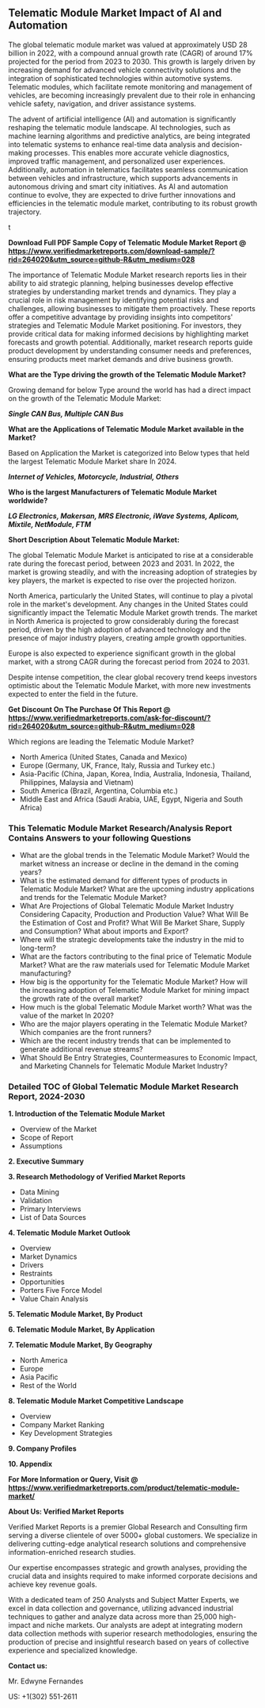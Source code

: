 <h2>Telematic Module Market Impact of AI and Automation</h2><p>The global telematic module market was valued at approximately USD 28 billion in 2022, with a compound annual growth rate (CAGR) of around 17% projected for the period from 2023 to 2030. This growth is largely driven by increasing demand for advanced vehicle connectivity solutions and the integration of sophisticated technologies within automotive systems. Telematic modules, which facilitate remote monitoring and management of vehicles, are becoming increasingly prevalent due to their role in enhancing vehicle safety, navigation, and driver assistance systems.</p><p>The advent of artificial intelligence (AI) and automation is significantly reshaping the telematic module landscape. AI technologies, such as machine learning algorithms and predictive analytics, are being integrated into telematic systems to enhance real-time data analysis and decision-making processes. This enables more accurate vehicle diagnostics, improved traffic management, and personalized user experiences. Additionally, automation in telematics facilitates seamless communication between vehicles and infrastructure, which supports advancements in autonomous driving and smart city initiatives. As AI and automation continue to evolve, they are expected to drive further innovations and efficiencies in the telematic module market, contributing to its robust growth trajectory.</p>t</p><p id="" class=""><strong>Download Full PDF Sample Copy of Telematic Module Market Report @ <a href="https://www.verifiedmarketreports.com/download-sample/?rid=264020&utm_source=github-R&utm_medium=028" target="_blank">https://www.verifiedmarketreports.com/download-sample/?rid=264020&utm_source=github-R&utm_medium=028</a></strong></p><p>The importance of&nbsp;Telematic Module Market research reports lies in their ability to aid strategic planning, helping businesses develop effective strategies by understanding market trends and dynamics. They play a crucial role in risk management by identifying potential risks and challenges, allowing businesses to mitigate them proactively. These reports offer a competitive advantage by providing insights into competitors' strategies and Telematic Module Market positioning. For investors, they provide critical data for making informed decisions by highlighting market forecasts and growth potential. Additionally, market research reports guide product development by understanding consumer needs and preferences, ensuring products meet market demands and drive business growth.</p><p><strong>What are the&nbsp;Type driving the growth of the Telematic Module Market?</strong></p><p id="" class="">Growing demand for below Type around the world has had a direct impact on the growth of the Telematic Module Market:</p><em><strong>Single CAN Bus, Multiple CAN Bus</strong></em></p><strong>What are the&nbsp;Applications&nbsp;of Telematic Module Market available in the Market?</strong></p><p id="" class="">Based on Application the Market is categorized into Below types that held the largest Telematic Module Market share In 2024.</p><em><strong>Internet of Vehicles, Motorcycle, Industrial, Others</strong></em></p><strong>Who is the largest Manufacturers of Telematic Module Market worldwide?</strong></p><p><em><strong>LG Electronics, Makersan, MRS Electronic, iWave Systems, Aplicom, Mixtile, NetModule, FTM</strong></em></p><p id="" class=""><strong>Short Description About Telematic Module Market:</strong></p><p>The global Telematic Module Market is anticipated to rise at a considerable rate during the forecast period, between 2023 and 2031. In 2022, the market is growing steadily, and with the increasing adoption of strategies by key players, the market is expected to rise over the projected horizon.</p><p>North America, particularly the United States, will continue to play a pivotal role in the market's development. Any changes in the United States could significantly impact the Telematic Module Market growth trends. The market in North America is projected to grow considerably during the forecast period, driven by the high adoption of advanced technology and the presence of major industry players, creating ample growth opportunities.</p><p>Europe is also expected to experience significant growth in the global market, with a strong CAGR during the forecast period from 2024 to 2031.</p><p>Despite intense competition, the clear global recovery trend keeps investors optimistic about the Telematic Module Market, with more new investments expected to enter the field in the future.</p><p id="" class=""><strong>Get Discount On The Purchase Of This Report @ <a href="https://www.verifiedmarketreports.com/ask-for-discount/?rid=264020&utm_source=github-R&utm_medium=028" target="_blank">https://www.verifiedmarketreports.com/ask-for-discount/?rid=264020&utm_source=github-R&utm_medium=028</a></strong></p>Which regions are leading the Telematic Module Market?</p><ul><li>North America (United States, Canada and Mexico)</li><li>Europe (Germany, UK, France, Italy, Russia and Turkey etc.)</li><li>Asia-Pacific (China, Japan, Korea, India, Australia, Indonesia, Thailand, Philippines, Malaysia and Vietnam)</li><li>South America (Brazil, Argentina, Columbia etc.)</li><li>Middle East and Africa (Saudi Arabia, UAE, Egypt, Nigeria and South Africa)</li></ul><h3 id="" class="">This Telematic Module Market Research/Analysis Report Contains Answers to your following Questions</h3><ul><li>What are the global trends in the Telematic Module Market? Would the market witness an increase or decline in the demand in the coming years?</li><li>What is the estimated demand for different types of products in Telematic Module Market? What are the upcoming industry applications and trends for the Telematic Module Market?</li><li>What Are Projections of Global Telematic Module Market Industry Considering Capacity, Production and Production Value? What Will Be the Estimation of Cost and Profit? What Will Be Market Share, Supply and Consumption? What about imports and Export?</li><li>Where will the strategic developments take the industry in the mid to long-term?</li><li>What are the factors contributing to the final price of Telematic Module Market? What are the raw materials used for Telematic Module Market manufacturing?</li><li>How big is the opportunity for the Telematic Module Market? How will the increasing adoption of Telematic Module Market for mining impact the growth rate of the overall market?</li><li>How much is the global Telematic Module Market worth? What was the value of the market In 2020?</li><li>Who are the major players operating in the Telematic Module Market? Which companies are the front runners?</li><li>Which are the recent industry trends that can be implemented to generate additional revenue streams?</li><li>What Should Be Entry Strategies, Countermeasures to Economic Impact, and Marketing Channels for Telematic Module Market Industry?</li></ul><h3 id="" class="">Detailed TOC of Global Telematic Module Market Research Report, 2024-2030</h3><p id="" class=""><strong>1. Introduction of the Telematic Module Market</strong></p><ul><li>Overview of the Market</li><li>Scope of Report</li><li>Assumptions</li></ul><p id="" class=""><strong>2. Executive Summary</strong></p><p id="" class=""><strong>3. Research Methodology of Verified Market Reports</strong></p><ul><li>Data Mining</li><li>Validation</li><li>Primary Interviews</li><li>List of Data Sources</li></ul><p id="" class=""><strong>4. Telematic Module Market Outlook</strong></p><ul><li>Overview</li><li>Market Dynamics</li><li>Drivers</li><li>Restraints</li><li>Opportunities</li><li>Porters Five Force Model</li><li>Value Chain Analysis</li></ul><p id="" class=""><strong>5. Telematic Module Market, By Product</strong></p><p id="" class=""><strong>6. Telematic Module Market, By Application</strong></p><p id="" class=""><strong>7. Telematic Module Market, By Geography</strong></p><ul><li>North America</li><li>Europe</li><li>Asia Pacific</li><li>Rest of the World</li></ul><p id="" class=""><strong>8. Telematic Module Market Competitive Landscape</strong></p><ul><li>Overview</li><li>Company Market Ranking</li><li>Key Development Strategies</li></ul><p id="" class=""><strong>9. Company Profiles</strong></p><p id="" class=""><strong>10. Appendix</strong></p><p id="" class=""><strong>For More Information or Query, Visit @ <a href="https://www.verifiedmarketreports.com/product/telematic-module-market/" target="_blank">https://www.verifiedmarketreports.com/product/telematic-module-market/</a></strong></p><p id="" class=""><strong>About Us: Verified Market Reports</strong></p><p id="" class="">Verified Market Reports is a premier Global Research and Consulting firm serving a diverse clientele of over 5000+ global customers. We specialize in delivering cutting-edge analytical research solutions and comprehensive information-enriched research studies.</p><p id="" class="">Our expertise encompasses strategic and growth analyses, providing the crucial data and insights required to make informed corporate decisions and achieve key revenue goals.</p><p id="" class="">With a dedicated team of 250 Analysts and Subject Matter Experts, we excel in data collection and governance, utilizing advanced industrial techniques to gather and analyze data across more than 25,000 high-impact and niche markets. Our analysts are adept at integrating modern data collection methods with superior research methodologies, ensuring the production of precise and insightful research based on years of collective experience and specialized knowledge.</p><p id="" class=""><strong>Contact us:</strong></p><p id="" class="">Mr. Edwyne Fernandes</p><p id="" class="">US: +1(302) 551-2611</p>